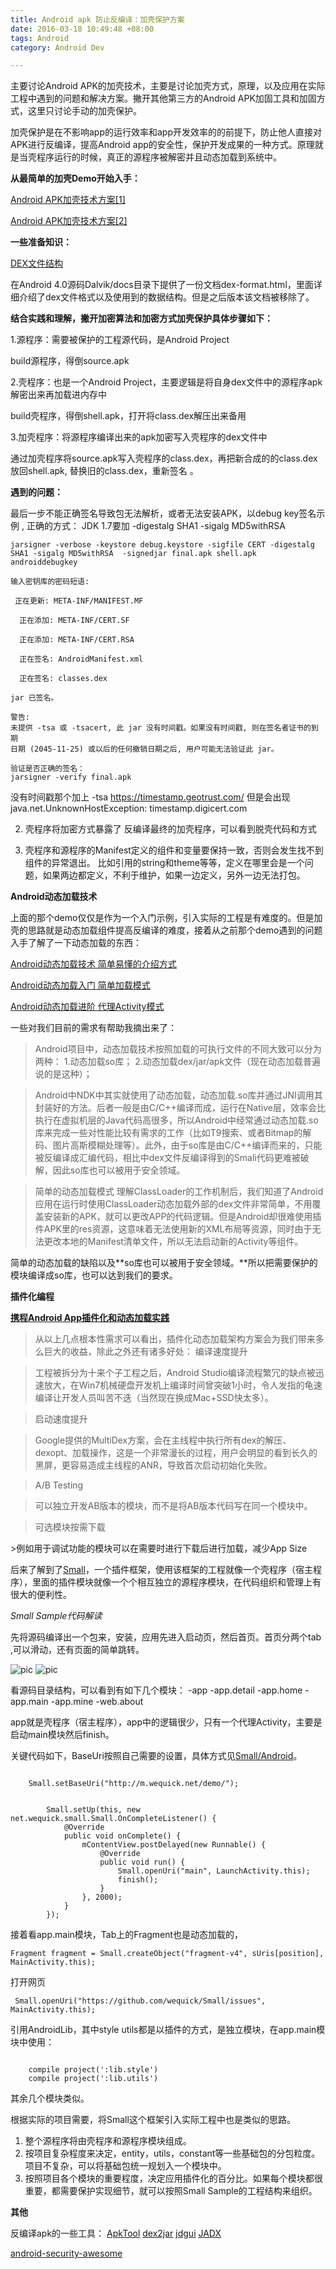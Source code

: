 ```yaml
---
title: Android apk 防止反编译：加壳保护方案
date: 2016-03-18 10:49:48 +08:00
tags: Android
category: Android Dev

---
```


主要讨论Android APK的加壳技术，主要是讨论加壳方式，原理，以及应用在实际工程中遇到的问题和解决方案。撇开其他第三方的Android  APK加固工具和加固方式，这里只讨论手动的加壳保护。
<!-- more -->
加壳保护是在不影响app的运行效率和app开发效率的的前提下，防止他人直接对APK进行反编译，提高Android app的安全性，保护开发成果的一种方式。原理就是当壳程序运行的时候，真正的源程序被解密并且动态加载到系统中。

**从最简单的加壳Demo开始入手：**

[Android APK加壳技术方案[1]](http://blog.csdn.net/androidsecurity/article/details/8678399)

[Android APK加壳技术方案[2]](http://blog.csdn.net/androidsecurity/article/details/8809542)


**一些准备知识：**

[DEX文件结构](http://blog.csdn.net/jiazhijun/article/details/8664778)

在Android 4.0源码Dalvik/docs目录下提供了一份文档dex-format.html，里面详细介绍了dex文件格式以及使用到的数据结构。但是之后版本该文档被移除了。

**结合实践和理解，撇开加密算法和加密方式加壳保护具体步骤如下：**

1.源程序：需要被保护的工程源代码，是Android Project

   build源程序，得倒source.apk
   
2.壳程序：也是一个Android Project，主要逻辑是将自身dex文件中的源程序apk解密出来再加载进内存中

   build壳程序，得倒shell.apk，打开将class.dex解压出来备用
   
3.加壳程序：将源程序编译出来的apk加密写入壳程序的dex文件中

  通过加壳程序将source.apk写入壳程序的class.dex，再把新合成的的class.dex放回shell.apk, 替换旧的class.dex，重新签名 。

**遇到的问题：**

最后一步不能正确签名导致包无法解析，或者无法安装APK，以debug key签名示例 , 正确的方式：
JDK 1.7要加  -digestalg SHA1 -sigalg MD5withRSA
```
jarsigner -verbose -keystore debug.keystore -sigfile CERT -digestalg SHA1 -sigalg MD5withRSA  -signedjar final.apk shell.apk androiddebugkey

输入密钥库的密码短语:

 正在更新: META-INF/MANIFEST.MF
 
  正在添加: META-INF/CERT.SF
   
  正在添加: META-INF/CERT.RSA
   
  正在签名: AndroidManifest.xml
  
  正在签名: classes.dex
  
jar 已签名。

警告:
未提供 -tsa 或 -tsacert, 此 jar 没有时间戳。如果没有时间戳, 则在签名者证书的到期
日期 (2045-11-25) 或以后的任何撤销日期之后, 用户可能无法验证此 jar。
```
```
验证是否正确的签名：
jarsigner -verify final.apk  

```
没有时间戳那个加上 -tsa https://timestamp.geotrust.com/  但是会出现java.net.UnknownHostException: timestamp.digicert.com

2. 壳程序将加密方式暴露了
反编译最终的加壳程序，可以看到脱壳代码和方式

3. 壳程序和源程序的Manifest定义的组件和变量要保持一致，否则会发生找不到组件的异常退出。
比如引用的string和theme等等，定义在哪里会是一个问题，如果两边都定义，不利于维护，如果一边定义，另外一边无法打包。

**Android动态加载技术**

上面的那个demo仅仅是作为一个入门示例，引入实际的工程是有难度的。但是加壳的思路就是动态加载组件提高反编译的难度，接着从之前那个demo遇到的问题入手了解了一下动态加载的东西：

[Android动态加载技术 简单易懂的介绍方式](https://segmentfault.com/a/1190000004062866)

[Android动态加载入门 简单加载模式](https://segmentfault.com/a/1190000004062952)

[Android动态加载进阶 代理Activity模式](https://segmentfault.com/a/1190000004062972)

一些对我们目前的需求有帮助我摘出来了：

>Android项目中，动态加载技术按照加载的可执行文件的不同大致可以分为两种：
1.动态加载so库；
2.动态加载dex/jar/apk文件（现在动态加载普遍说的是这种）；

>Android中NDK中其实就使用了动态加载，动态加载.so库并通过JNI调用其封装好的方法。后者一般是由C/C++编译而成，运行在Native层，效率会比执行在虚拟机层的Java代码高很多，所以Android中经常通过动态加载.so库来完成一些对性能比较有需求的工作（比如T9搜索、或者Bitmap的解码、图片高斯模糊处理等）。此外，由于so库是由C/C++编译而来的，只能被反编译成汇编代码，相比中dex文件反编译得到的Smali代码更难被破解，因此so库也可以被用于安全领域。

>简单的动态加载模式
理解ClassLoader的工作机制后，我们知道了Android应用在运行时使用ClassLoader动态加载外部的dex文件非常简单，不用覆盖安装新的APK，就可以更改APP的代码逻辑。但是Android却很难使用插件APK里的res资源，这意味着无法使用新的XML布局等资源，同时由于无法更改本地的Manifest清单文件，所以无法启动新的Activity等组件。

简单的动态加载的缺陷以及**so库也可以被用于安全领域。**所以把需要保护的模块编译成so库，也可以达到我们的要求。

**插件化编程**

**[携程Android App插件化和动态加载实践](http://www.infoq.com/cn/articles/ctrip-android-dynamic-loading?email=947091870@qq.com&isappinstalled=0)**

>从以上几点根本性需求可以看出，插件化动态加载架构方案会为我们带来多么巨大的收益，除此之外还有诸多好处：
编译速度提升

>工程被拆分为十来个子工程之后，Android Studio编译流程繁冗的缺点被迅速放大，在Win7机械硬盘开发机上编译时间曾突破1小时，令人发指的龟速编译让开发人员叫苦不迭（当然现在换成Mac+SSD快太多）。

>启动速度提升

>Google提供的MultiDex方案，会在主线程中执行所有dex的解压、dexopt、加载操作，这是一个非常漫长的过程，用户会明显的看到长久的黑屏，更容易造成主线程的ANR，导致首次启动初始化失败。

>A/B Testing

>可以独立开发AB版本的模块，而不是将AB版本代码写在同一个模块中。

>可选模块按需下载

​>例如用于调试功能的模块可以在需要时进行下载后进行加载，减少App Size


后来了解到了[Small](https://github.com/wequick/Small)，一个插件框架，使用该框架的工程就像一个壳程序（宿主程序），里面的插件模块就像一个个相互独立的源程序模块，在代码组织和管理上有很大的便利性。

*Small Sample代码解读*

先将源码编译出一个包来，安装，应用先进入启动页，然后首页。首页分两个tab ,可以滑动，还有页面的简单跳转。

![pic](http://i1.dix0.com/doimg/5facnn3yl2an54691.jpg)
![pic](http://i1.dix0.com/doimg/8fa5nn8yl1an45547.jpg)


看源码目录结构，可以看到有如下几个模块：
-app
-app.detail
-app.home
-app.main
-app.mine
-web.about

app就是壳程序（宿主程序），app中的逻辑很少，只有一个代理Activity，主要是启动main模块然后finish。

关键代码如下，BaseUri按照自己需要的设置，具体方式见[Small/Android](https://github.com/wequick/Small/tree/master/Android)。

```

	Small.setBaseUri("http://m.wequick.net/demo/");

```

```

        Small.setUp(this, new net.wequick.small.Small.OnCompleteListener() {
            @Override
            public void onComplete() {
                mContentView.postDelayed(new Runnable() {
                    @Override
                    public void run() {
                        Small.openUri("main", LaunchActivity.this);
                        finish();
                    }
                }, 2000);
            }
        });

```


接着看app.main模块，Tab上的Fragment也是动态加载的，

```
Fragment fragment = Small.createObject("fragment-v4", sUris[position], MainActivity.this);

```
打开网页

```
 Small.openUri("https://github.com/wequick/Small/issues", MainActivity.this);

```
引用AndroidLib，其中style utils都是以插件的方式，是独立模块，在app.main模块中使用：

```

    compile project(':lib.style')
    compile project(':lib.utils')

```

其余几个模块类似。

根据实际的项目需要，将Small这个框架引入实际工程中也是类似的思路。

1. 整个源程序将由壳程序和源程序模块组成。
2. 按项目复杂程度来决定，entity，utils，constant等一些基础包的分包粒度。项目不复杂，可以将基础包统一规划入一个模块中。
3. 按照项目各个模块的重要程度，决定应用插件化的百分比。如果每个模块都很重要，都需要保护实现细节，就可以按照Small Sample的工程结构来组织。


**其他**

反编译apk的一些工具：
[ApkTool](http://ibotpeaches.github.io/Apktool/)
[dex2jar](https://github.com/pxb1988/dex2jar)
[jdgui](http://jd.benow.ca/)
[JADX]((https://github.com/skylot/jadx))

[android-security-awesome](https://github.com/ashishb/android-security-awesome)










